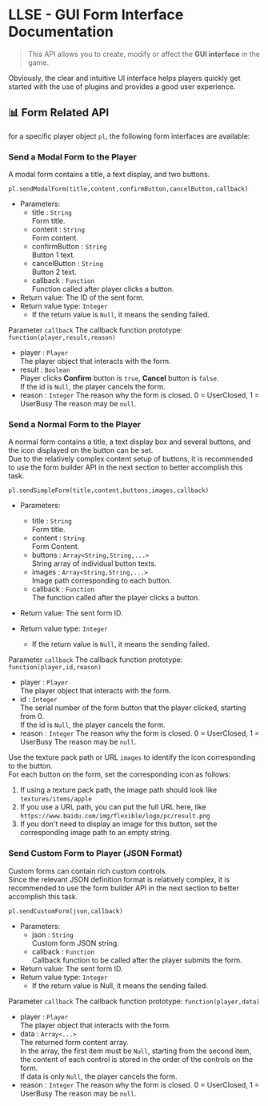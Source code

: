 # LLSE - GUI Form Interface Documentation

> This API allows you to create, modify or affect the **GUI interface** in the game.

Obviously, the clear and intuitive UI interface helps players quickly get started with the use of plugins and provides a
good user experience.

## 📊 Form Related API

for a specific player object `pl`, the following form interfaces are available:

### Send a Modal Form to the Player

A modal form contains a title, a text display, and two buttons.

`pl.sendModalForm(title,content,confirmButton,cancelButton,callback)`

- Parameters:
    - title : `String`  
      Form title.
    - content : `String`  
      Form content.
    - confirmButton : `String`  
      Button 1 text.
    - cancelButton : `String`  
      Button 2 text.
    - callback : `Function`  
      Function called after player clicks a button.
- Return value: The ID of the sent form.
- Return value type: `Integer`
    - If the return value is `Null`, it means the sending failed.

Parameter `callback` The callback function prototype: `function(player,result,reason)`
- player : `Player`  
The player object that interacts with the form.
- result : `Boolean`    
Player clicks **Confirm** button is `true`, **Cancel** button is `false`.  
If the id is `Null`, the player cancels the form.
- reason : `Integer`
The reason why the form is closed.
0 = UserClosed, 1 = UserBusy
The reason may be `null`.

### Send a Normal Form to the Player

A normal form contains a title, a text display box and several buttons, and the icon displayed on the button can be
set.  
Due to the relatively complex content setup of buttons, it is recommended to use the form builder API in the next
section to better accomplish this task.

`pl.sendSimpleForm(title,content,buttons,images,callback)`

- Parameters:

    - title : `String`  
      Form title.
    - content : `String`  
      Form Content.
    - buttons : `Array<String,String,...>`  
      String array of individual button texts.
    - images : `Array<String,String,...>`  
      Image path corresponding to each button.
    - callback : `Function`  
      The function called after the player clicks a button.
- Return value: The sent form ID.
- Return value type: `Integer`
    - If the return value is `Null`, it means the sending failed.

Parameter `callback` The callback function prototype: `function(player,id,reason)`
- player : `Player`  
The player object that interacts with the form.
- id : `Integer`    
The serial number of the form button that the player clicked, starting from 0.  
If the id is `Null`, the player cancels the form.
- reason : `Integer`
The reason why the form is closed.
0 = UserClosed, 1 = UserBusy
The reason may be `null`.

Use the texture pack path or URL `images` to identify the icon corresponding to the button.   
For each button on the form, set the corresponding icon as follows:

1. If using a texture pack path, the image path should look like `textures/items/apple`
2. If you use a URL path, you can put the full URL here, like `https://www.baidu.com/img/flexible/logo/pc/result.png`
3. If you don't need to display an image for this button, set the corresponding image path to an empty string.

### Send Custom Form to Player (JSON Format)

Custom forms can contain rich custom controls.  
Since the relevant JSON definition format is relatively complex, it is recommended to use the form builder API in the
next section to better accomplish this task.

`pl.sendCustomForm(json,callback)`

- Parameters:
    - json : `String`  
      Custom form JSON string.
    - callback : `Function`  
      Callback function to be called after the player submits the form.
- Return value: The sent form ID.
- Return value type: `Integer`
    - If the return value is Null, it means the sending failed.

Parameter `callback` The callback function prototype: `function(player,data)`
- player : `Player`  
The player object that interacts with the form.
- data : `Array<...>`    
The returned form content array.  
In the array, the first item must be `Null`, starting from the second item, the content of each control is stored
in
the order of the controls on the form.  
If data is only `Null`, the player cancels the form.
- reason : `Integer`
The reason why the form is closed.
0 = UserClosed, 1 = UserBusy
The reason may be `null`.
